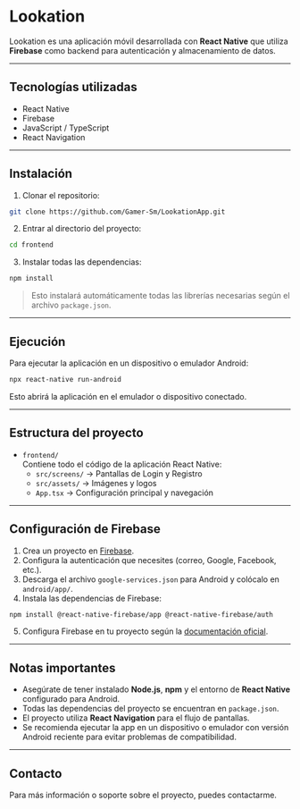# Lookation

Lookation es una aplicación móvil desarrollada con **React Native** que utiliza **Firebase** como backend para autenticación y almacenamiento de datos.

---

## Tecnologías utilizadas

- React Native
- Firebase
- JavaScript / TypeScript
- React Navigation

---

## Instalación

1. Clonar el repositorio:

```bash
git clone https://github.com/Gamer-Sm/LookationApp.git
```

2. Entrar al directorio del proyecto:

```bash
cd frontend
```

3. Instalar todas las dependencias:

```bash
npm install
```

> Esto instalará automáticamente todas las librerías necesarias según el archivo `package.json`.

---

## Ejecución

Para ejecutar la aplicación en un dispositivo o emulador Android:

```bash
npx react-native run-android
```

Esto abrirá la aplicación en el emulador o dispositivo conectado.

---

## Estructura del proyecto

- `frontend/`  
  Contiene todo el código de la aplicación React Native:
  - `src/screens/` → Pantallas de Login y Registro
  - `src/assets/` → Imágenes y logos
  - `App.tsx` → Configuración principal y navegación

---

## Configuración de Firebase

1. Crea un proyecto en [Firebase](https://firebase.google.com/).
2. Configura la autenticación que necesites (correo, Google, Facebook, etc.).
3. Descarga el archivo `google-services.json` para Android y colócalo en `android/app/`.
4. Instala las dependencias de Firebase:

```bash
npm install @react-native-firebase/app @react-native-firebase/auth
```

5. Configura Firebase en tu proyecto según la [documentación oficial](https://rnfirebase.io/).

---

## Notas importantes

- Asegúrate de tener instalado **Node.js**, **npm** y el entorno de **React Native** configurado para Android.
- Todas las dependencias del proyecto se encuentran en `package.json`.
- El proyecto utiliza **React Navigation** para el flujo de pantallas.
- Se recomienda ejecutar la app en un dispositivo o emulador con versión Android reciente para evitar problemas de compatibilidad.

---

## Contacto

Para más información o soporte sobre el proyecto, puedes contactarme.

